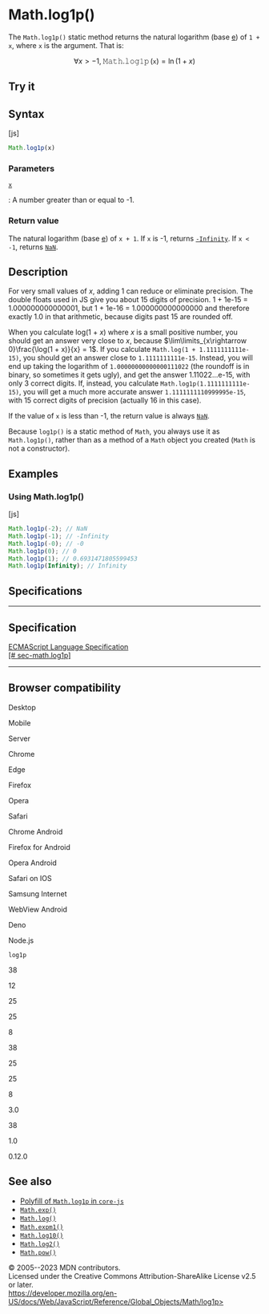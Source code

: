 Math.log1p()
============

 
The `Math.log1p()` static method returns the natural logarithm (base
[e](e)) of `1 + x`, where `x` is the argument. That is:

$$\forall x > - 1,\;{\operatorname{\mathtt{M}\mathtt{a}\mathtt{t}\mathtt{h}.\mathtt{l}\mathtt{o}\mathtt{g}\mathtt{1}\mathtt{p}}(\mathtt{x})} = \ln(1 + x)$$


 
Try it 
------

 



 
Syntax
------

 
 
 
[js]


```js
Math.log1p(x)
```




 
### Parameters

 

[`x`](#x)

:   A number greater than or equal to -1.



 
### Return value 

 
The natural logarithm (base [e](e)) of `x + 1`. If `x` is -1, returns
[`-Infinity`](../number/negative_infinity). If `x < -1`, returns
[`NaN`](../nan).



 
Description
-----------

 
For very small values of *x*, adding 1 can reduce or eliminate
precision. The double floats used in JS give you about 15 digits of
precision. 1 + 1e-15 = 1.000000000000001, but 1 + 1e-16 =
1.000000000000000 and therefore exactly 1.0 in that arithmetic, because
digits past 15 are rounded off.

When you calculate log(1 + *x*) where *x* is a small positive number,
you should get an answer very close to *x*, because
$\lim\limits_{x\rightarrow 0}\frac{\log(1 + x)}{x} = 1$. If you
calculate `Math.log(1 + 1.1111111111e-15)`, you should get an answer
close to `1.1111111111e-15`. Instead, you will end up taking the
logarithm of `1.00000000000000111022` (the roundoff is in binary, so
sometimes it gets ugly), and get the answer 1.11022...e-15, with only 3
correct digits. If, instead, you calculate
`Math.log1p(1.1111111111e-15)`, you will get a much more accurate answer
`1.1111111110999995e-15`, with 15 correct digits of precision (actually
16 in this case).

If the value of `x` is less than -1, the return value is always
[`NaN`](../nan).

Because `log1p()` is a static method of `Math`, you always use it as
`Math.log1p()`, rather than as a method of a `Math` object you created
(`Math` is not a constructor).



 
Examples
--------


 
### Using Math.log1p() 

 
 
 
[js]


```js
Math.log1p(-2); // NaN
Math.log1p(-1); // -Infinity
Math.log1p(-0); // -0
Math.log1p(0); // 0
Math.log1p(1); // 0.6931471805599453
Math.log1p(Infinity); // Infinity
```




Specifications
--------------

 
  ---------------------------------------------------------------------------------------------------
  Specification
  ---------------------------------------------------------------------------------------------------
  [ECMAScript Language Specification\
  [\#
  sec-math.log1p]](https://tc39.es/ecma262/multipage/numbers-and-dates.html#sec-math.log1p)

  ---------------------------------------------------------------------------------------------------


Browser compatibility 
---------------------

 


Desktop

Mobile

Server

Chrome

Edge

Firefox

Opera

Safari

Chrome Android

Firefox for Android

Opera Android

Safari on IOS

Samsung Internet

WebView Android

Deno

Node.js

`log1p`

38

12

25

25

8

38

25

25

8

3.0

38

1.0

0.12.0

 
See also 
--------

 
-   [Polyfill of `Math.log1p` in
    `core-js`](https://github.com/zloirock/core-js#ecmascript-math)
-   [`Math.exp()`](exp)
-   [`Math.log()`](log)
-   [`Math.expm1()`](expm1)
-   [`Math.log10()`](log10)
-   [`Math.log2()`](log2)
-   [`Math.pow()`](pow)



 
© 2005--2023 MDN contributors.\
Licensed under the Creative Commons Attribution-ShareAlike License v2.5
or later.\
https://developer.mozilla.org/en-US/docs/Web/JavaScript/Reference/Global_Objects/Math/log1p>

